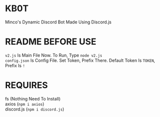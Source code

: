 # KB0T
Minco's Dynamic Discord Bot Made Using Discord.js

# README BEFORE USE
```v2.js``` Is Main File Now. To Run, Type ```node v2.js```<br>
```config.json``` Is Config File. Set Token, Prefix There. Default Token Is ```TOKEN```, Prefix Is ```!```

# REQUIRES
fs (Nothing Need To Install)<br>
axios (```npm i axios```)<br>
discord.js (```npm i discord.js```)
